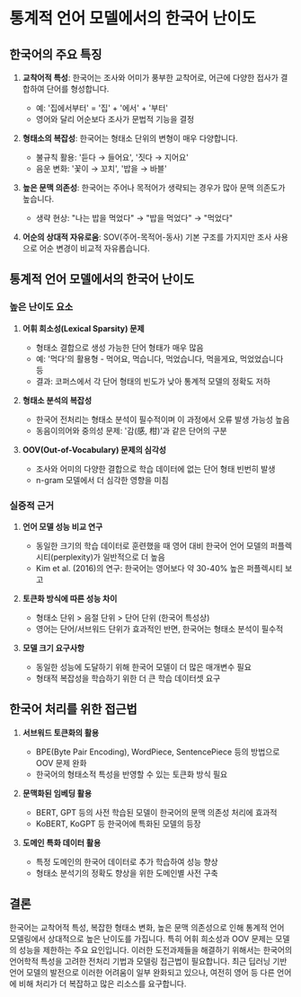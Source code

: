 # 통계적 언어 모델에서의 한국어 난이도

## 한국어의 주요 특징

1. **교착어적 특성**: 한국어는 조사와 어미가 풍부한 교착어로, 어근에 다양한 접사가 결합하여 단어를 형성합니다.
   - 예: '집에서부터' = '집' + '에서' + '부터'
   - 영어와 달리 어순보다 조사가 문법적 기능을 결정

2. **형태소의 복잡성**: 한국어는 형태소 단위의 변형이 매우 다양합니다.
   - 불규칙 활용: '듣다 → 들어요', '짓다 → 지어요'
   - 음운 변화: '꽃이 → 꼬치', '밥을 → 바블'

3. **높은 문맥 의존성**: 한국어는 주어나 목적어가 생략되는 경우가 많아 문맥 의존도가 높습니다.
   - 생략 현상: "나는 밥을 먹었다" → "밥을 먹었다" → "먹었다"

4. **어순의 상대적 자유로움**: SOV(주어-목적어-동사) 기본 구조를 가지지만 조사 사용으로 어순 변경이 비교적 자유롭습니다.

## 통계적 언어 모델에서의 한국어 난이도

### 높은 난이도 요소

1. **어휘 희소성(Lexical Sparsity) 문제**
   - 형태소 결합으로 생성 가능한 단어 형태가 매우 많음
   - 예: '먹다'의 활용형 - 먹어요, 먹습니다, 먹었습니다, 먹을게요, 먹었었습니다 등
   - 결과: 코퍼스에서 각 단어 형태의 빈도가 낮아 통계적 모델의 정확도 저하

2. **형태소 분석의 복잡성**
   - 한국어 전처리는 형태소 분석이 필수적이며 이 과정에서 오류 발생 가능성 높음
   - 동음이의어와 중의성 문제: '감(感, 柑)'과 같은 단어의 구분

3. **OOV(Out-of-Vocabulary) 문제의 심각성**
   - 조사와 어미의 다양한 결합으로 학습 데이터에 없는 단어 형태 빈번히 발생
   - n-gram 모델에서 더 심각한 영향을 미침

### 실증적 근거

1. **언어 모델 성능 비교 연구**
   - 동일한 크기의 학습 데이터로 훈련했을 때 영어 대비 한국어 언어 모델의 퍼플렉시티(perplexity)가 일반적으로 더 높음
   - Kim et al. (2016)의 연구: 한국어는 영어보다 약 30-40% 높은 퍼플렉시티 보고

2. **토큰화 방식에 따른 성능 차이**
   - 형태소 단위 > 음절 단위 > 단어 단위 (한국어 특성상)
   - 영어는 단어/서브워드 단위가 효과적인 반면, 한국어는 형태소 분석이 필수적

3. **모델 크기 요구사항**
   - 동일한 성능에 도달하기 위해 한국어 모델이 더 많은 매개변수 필요
   - 형태적 복잡성을 학습하기 위한 더 큰 학습 데이터셋 요구

## 한국어 처리를 위한 접근법

1. **서브워드 토큰화의 활용**
   - BPE(Byte Pair Encoding), WordPiece, SentencePiece 등의 방법으로 OOV 문제 완화
   - 한국어의 형태소적 특성을 반영할 수 있는 토큰화 방식 필요

2. **문맥화된 임베딩 활용**
   - BERT, GPT 등의 사전 학습된 모델이 한국어의 문맥 의존성 처리에 효과적
   - KoBERT, KoGPT 등 한국어에 특화된 모델의 등장

3. **도메인 특화 데이터 활용**
   - 특정 도메인의 한국어 데이터로 추가 학습하여 성능 향상
   - 형태소 분석기의 정확도 향상을 위한 도메인별 사전 구축

## 결론

한국어는 교착어적 특성, 복잡한 형태소 변화, 높은 문맥 의존성으로 인해 통계적 언어 모델링에서 상대적으로 높은 난이도를 가집니다. 
특히 어휘 희소성과 OOV 문제는 모델의 성능을 제한하는 주요 요인입니다. 
이러한 도전과제들을 해결하기 위해서는 한국어의 언어학적 특성을 고려한 전처리 기법과 모델링 접근법이 필요합니다. 
최근 딥러닝 기반 언어 모델의 발전으로 이러한 어려움이 일부 완화되고 있으나, 여전히 영어 등 다른 언어에 비해 처리가 더 복잡하고 많은 리소스를 요구합니다.
